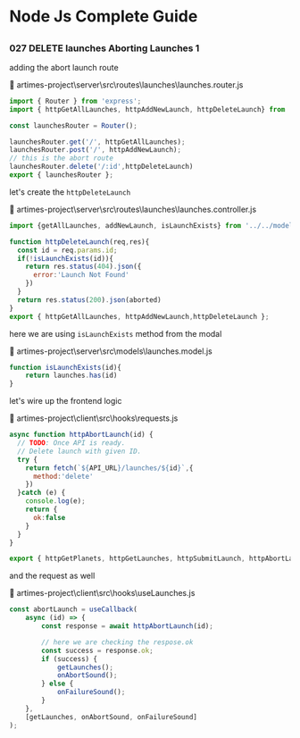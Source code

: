 # Node Js Complete Guide
## 
### 027 DELETE launches Aborting Launches 1
adding the abort launch route

📂 artimes-project\server\src\routes\launches\launches.router.js

```javascript
import { Router } from 'express';
import { httpGetAllLaunches, httpAddNewLaunch, httpDeleteLaunch} from './launches.controller.js';

const launchesRouter = Router();

launchesRouter.get('/', httpGetAllLaunches);
launchesRouter.post('/', httpAddNewLaunch);
// this is the abort route
launchesRouter.delete('/:id',httpDeleteLaunch)
export { launchesRouter };

```
let's create the `httpDeleteLaunch`

📂 artimes-project\server\src\routes\launches\launches.controller.js
```javascript
import {getAllLaunches, addNewLaunch, isLaunchExists} from '../../models/launches.model.js';

function httpDeleteLaunch(req,res){
  const id = req.params.id;
  if(!isLaunchExists(id)){
    return res.status(404).json({
      error:'Launch Not Found'
    })
  }
  return res.status(200).json(aborted)
}
export { httpGetAllLaunches, httpAddNewLaunch,httpDeleteLaunch };
```

here we are using `isLaunchExists` method from the modal

📂 artimes-project\server\src\models\launches.model.js

```javascript
function isLaunchExists(id){
    return launches.has(id)
}
```

let's wire up the frontend logic

📂 artimes-project\client\src\hooks\requests.js
```javascript
async function httpAbortLaunch(id) {
  // TODO: Once API is ready.
  // Delete launch with given ID.
  try {
    return fetch(`${API_URL}/launches/${id}`,{
      method:'delete'
    })
  }catch (e) {
    console.log(e);
    return {
      ok:false
    }
  }
}

export { httpGetPlanets, httpGetLaunches, httpSubmitLaunch, httpAbortLaunch };
```

and the request as well

📂 artimes-project\client\src\hooks\useLaunches.js
```javascript
const abortLaunch = useCallback(
    async (id) => {
        const response = await httpAbortLaunch(id);

        // here we are checking the respose.ok 
        const success = response.ok;
        if (success) {
            getLaunches();
            onAbortSound();
        } else {
            onFailureSound();
        }
    },
    [getLaunches, onAbortSound, onFailureSound]
);
```